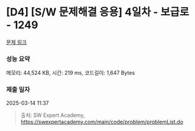 # [D4] [S/W 문제해결 응용] 4일차 - 보급로 - 1249 

[문제 링크](https://swexpertacademy.com/main/code/problem/problemDetail.do?contestProbId=AV15QRX6APsCFAYD) 

### 성능 요약

메모리: 44,524 KB, 시간: 219 ms, 코드길이: 1,647 Bytes

### 제출 일자

2025-03-14 11:37



> 출처: SW Expert Academy, https://swexpertacademy.com/main/code/problem/problemList.do